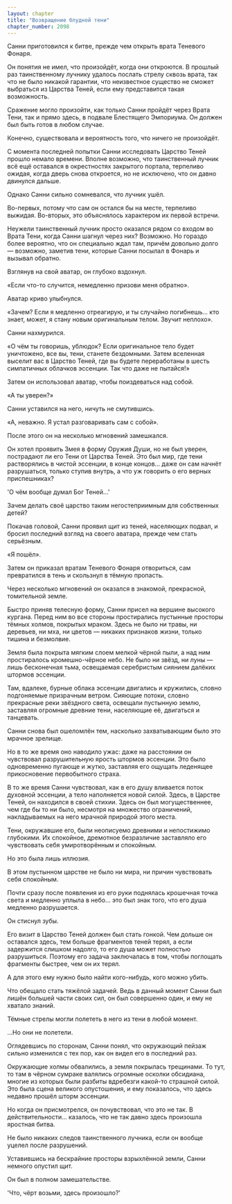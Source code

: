 ```yaml
---
layout: chapter
title: "Возвращение блудной тени"
chapter_number: 2098
---
```




Санни приготовился к битве, прежде чем открыть врата Теневого Фонаря.

Он понятия не имел, что произойдёт, когда они откроются. В прошлый раз таинственному лучнику удалось послать стрелу сквозь врата, так что не было никакой гарантии, что неизвестное существо не сможет выбраться из Царства Теней, если ему представится такая возможность.

Сражение могло произойти, как только Санни пройдёт через Врата Тени, так и прямо здесь, в подвале Блестящего Эмпориума. Он должен был быть готов в любом случае.

Конечно, существовала и вероятность того, что ничего не произойдёт.

С момента последней попытки Санни исследовать Царство Теней прошло немало времени. Вполне возможно, что таинственный лучник всё ещё оставался в окрестностях закрытого портала, терпеливо ожидая, когда дверь снова откроется, но не исключено, что он давно двинулся дальше.

Однако Санни сильно сомневался, что лучник ушёл.

Во-первых, потому что сам он остался бы на месте, терпеливо выжидая. Во-вторых, это объяснялось характером их первой встречи.

Неужели таинственный лучник просто оказался рядом со входом во Врата Тени, когда Санни шагнул через них? Возможно. Но гораздо более вероятно, что он специально ждал там, причём довольно долго — возможно, заметив тени, которые Санни посылал в Фонарь и вызывал обратно.

Взглянув на свой аватар, он глубоко вздохнул.

«Если что-то случится, немедленно призови меня обратно».

Аватар криво улыбнулся.

«Зачем? Если я медленно отреагирую, и ты случайно погибнешь... кто знает, может, я стану новым оригинальным телом. Звучит неплохо».

Санни нахмурился.

«О чём ты говоришь, ублюдок? Если оригинальное тело будет уничтожено, все вы, тени, станете бездомными. Затем вселенная выселит вас в Царство Теней, где вы будете переработаны в шесть симпатичных облачков эссенции. Так что даже не пытайся!»

Затем он использовал аватар, чтобы поиздеваться над собой.

«А ты уверен?»

Санни уставился на него, ничуть не смутившись.

«А, неважно. Я устал разговаривать сам с собой».

После этого он на несколько мгновений замешкался.

Он хотел проявить Змея в форму Оружия Души, но не был уверен, пострадают ли его Тени от Царства Теней. Это был мир, где тени растворялись в чистой эссенции, в конце концов... даже он сам начнёт разрушаться, только ступив внутрь, а что уж говорить о его верных приспешниках?

'О чём вообще думал Бог Теней...'

Зачем делать своё царство таким негостеприимным для собственных детей?

Покачав головой, Санни проявил щит из теней, населяющих подвал, и бросил последний взгляд на своего аватара, прежде чем стать серьёзным.

«Я пошёл».

Затем он приказал вратам Теневого Фонаря отвориться, сам превратился в тень и скользнул в тёмную пропасть.

Через несколько мгновений он оказался в знакомой, прекрасной, томительной земле.

Быстро приняв телесную форму, Санни присел на вершине высокого кургана. Перед ним во все стороны простирались пустынные просторы тёмных холмов, покрытых мраком. Здесь не было ни травы, ни деревьев, ни мха, ни цветов — никаких признаков жизни, только тишина и безмолвие.

Земля была покрыта мягким слоем мелкой чёрной пыли, а над ним простиралось кромешно-чёрное небо. Не было ни звёзд, ни луны — лишь бесконечная тьма, освещаемая серебристым сиянием далёких штормов эссенции.

Там, вдалеке, бурные облака эссенции двигались и кружились, словно подгоняемые призрачным ветром. Сияющие потоки, словно прекрасные реки звёздного света, освещали пустынную землю, заставляя огромные древние тени, населяющие её, двигаться и танцевать.

Санни снова был ошеломлён тем, насколько захватывающим было это мрачное зрелище.

Но в то же время оно наводило ужас: даже на расстоянии он чувствовал разрушительную ярость штормов эссенции. Это было одновременно пугающе и жутко, заставляя его ощущать леденящее прикосновение первобытного страха.

В то же время Санни чувствовал, как в его душу вливается поток духовной эссенции, а тело наполняется новой силой. Здесь, в Царстве Теней, он находился в своей стихии. Здесь он был могущественнее, чем где бы то ни было, несмотря на множество ограничений, накладываемых на него мрачной природой этого места.

Тени, окружавшие его, были неописуемо древними и непостижимо глубокими. Их спокойное, дремотное безразличие заставляло его чувствовать себя умиротворённым и спокойным.

Но это была лишь иллюзия.

В этом пустынном царстве не было ни мира, ни причин чувствовать себя спокойным.

Почти сразу после появления из его руки поднялась крошечная точка света и медленно уплыла в небо... это был знак того, что его душа медленно разрушается.

Он стиснул зубы.

Его визит в Царство Теней должен был стать гонкой. Чем дольше он оставался здесь, тем больше фрагментов теней терял, а если задержится слишком надолго, то его душа может полностью разрушиться. Поэтому его задача заключалась в том, чтобы поглощать фрагменты быстрее, чем он их терял.

А для этого ему нужно было найти кого-нибудь, кого можно убить.

Что обещало стать тяжёлой задачей. Ведь в данный момент Санни был лишён большей части своих сил, он был совершенно один, и ему не хватало знаний.

Тёмные стрелы могли полететь в него из тени в любой момент.

...Но они не полетели.

Оглядевшись по сторонам, Санни понял, что окружающий пейзаж сильно изменился с тех пор, как он видел его в последний раз.

Окружающие холмы обвалились, а земля покрылась трещинами. То тут, то там в чёрном сумраке валялись огромные осколки обсидиана, многие из которых были разбиты вдребезги какой-то страшной силой. Это была сцена великого опустошения, и ему показалось, что здесь недавно прошёл шторм эссенции.

Но когда он присмотрелся, он почувствовал, что это не так. В действительности... казалось, что не так давно здесь произошла яростная битва.

Не было никаких следов таинственного лучника, если он вообще уцелел после разрушений.

Уставившись на бескрайние просторы взрыхлённой земли, Санни немного опустил щит.

Он был в полном замешательстве.

'Что, чёрт возьми, здесь произошло?'

